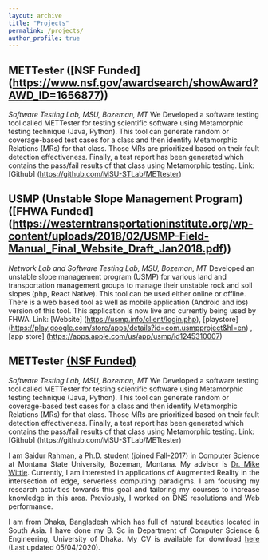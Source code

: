 ```yaml
---
layout: archive
title: "Projects"
permalink: /projects/
author_profile: true
---
```

## METTester ([NSF Funded] (https://www.nsf.gov/awardsearch/showAward?AWD_ID=1656877))
<i>Software Testing Lab, MSU, Bozeman, MT</i>
We Developed a software testing tool called METTester for testing scientific software using Metamorphic testing technique (Java, Python). This tool can generate random or coverage-based test cases for a class
and then identify Metamorphic Relations (MRs) for that class. Those MRs are prioritized based on their fault detection effectiveness. Finally, a test report has been generated which contains the pass/fail results
of that class using Metamorphic testing. 
Link: [Github] (https://github.com/MSU-STLab/METtester)

## USMP (Unstable Slope Management Program) ([FHWA Funded] (https://westerntransportationinstitute.org/wp-content/uploads/2018/02/USMP-Field-Manual_Final_Website_Draft_Jan2018.pdf))
<i>Network Lab and Software Testing Lab, MSU, Bozeman, MT</i>
Developed an unstable slope management program (USMP) for various land and transportation management groups to manage their unstable rock and soil slopes (php, React Native). This tool can be
used either online or offline. There is a web based tool as well as mobile application (Android and ios) version of this tool. This application is now live and currently being 
used by FHWA.
Link: [Website] (https://usmp.info/client/login.php), [playstore] (https://play.google.com/store/apps/details?id=com.usmpproject&hl=en) , [app store] (https://apps.apple.com/us/app/usmp/id1245310007)
<html>
<body>
 <h2> METTester <a href="https://www.nsf.gov/awardsearch/showAward?AWD_ID=1656877">(NSF Funded)</a></h2>
<i>Software Testing Lab, MSU, Bozeman, MT</i>
We Developed a software testing tool called METTester for testing scientific software using Metamorphic testing technique (Java, Python). This tool can generate random or coverage-based test cases for a class
and then identify Metamorphic Relations (MRs) for that class. Those MRs are prioritized based on their fault detection effectiveness. Finally, a test report has been generated which contains the pass/fail results
of that class using Metamorphic testing. 
Link: [Github] (https://github.com/MSU-STLab/METtester)
<p align="justify">I am Saidur Rahman, a Ph.D. student (joined Fall-2017) in Computer Science at Montana State University, Bozeman, Montana. My advisor is <a href="https://www.cs.montana.edu/mwittie/">Dr. Mike Wittie</a>. Currently, I am interested in applications of Augmented Reality in the intersection of edge, serverless computing paradigms. I am focusing my research activities towards this goal and tailoring my courses to increase knowledge in this area. Previously, I worked on DNS resolutions and Web performance.</p>

<p align="justify">I am from Dhaka, Bangladesh which has full of natural beauties located in South Asia. I have done my B. Sc in Department of Computer Science & Engineering, University of Dhaka. My CV is available for download <a href="https://drive.google.com/open?id=1yhvZXnDe3dt9yrIVhurmf93FMw0WWdYI">here</a> (Last updated 05/04/2020).</p>
</body>
</html>

